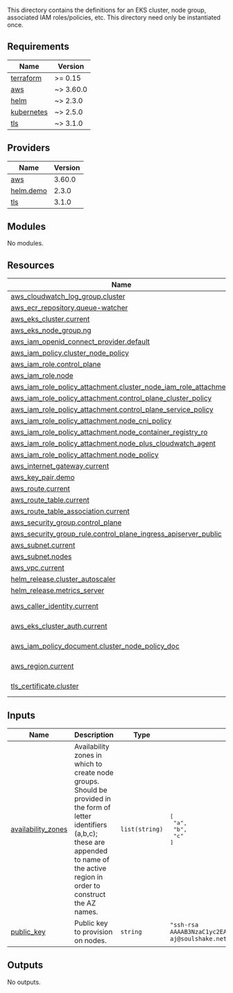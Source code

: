 This directory contains the definitions for an EKS cluster, node group, associated IAM roles/policies, etc. This directory need only be instantiated once.

## Requirements

| Name | Version |
|------|---------|
| <a name="requirement_terraform"></a> [terraform](#requirement\_terraform) | >= 0.15 |
| <a name="requirement_aws"></a> [aws](#requirement\_aws) | ~> 3.60.0 |
| <a name="requirement_helm"></a> [helm](#requirement\_helm) | ~> 2.3.0 |
| <a name="requirement_kubernetes"></a> [kubernetes](#requirement\_kubernetes) | ~> 2.5.0 |
| <a name="requirement_tls"></a> [tls](#requirement\_tls) | ~> 3.1.0 |

## Providers

| Name | Version |
|------|---------|
| <a name="provider_aws"></a> [aws](#provider\_aws) | 3.60.0 |
| <a name="provider_helm.demo"></a> [helm.demo](#provider\_helm.demo) | 2.3.0 |
| <a name="provider_tls"></a> [tls](#provider\_tls) | 3.1.0 |

## Modules

No modules.

## Resources

| Name | Type |
|------|------|
| [aws_cloudwatch_log_group.cluster](https://registry.terraform.io/providers/hashicorp/aws/latest/docs/resources/cloudwatch_log_group) | resource |
| [aws_ecr_repository.queue-watcher](https://registry.terraform.io/providers/hashicorp/aws/latest/docs/resources/ecr_repository) | resource |
| [aws_eks_cluster.current](https://registry.terraform.io/providers/hashicorp/aws/latest/docs/resources/eks_cluster) | resource |
| [aws_eks_node_group.ng](https://registry.terraform.io/providers/hashicorp/aws/latest/docs/resources/eks_node_group) | resource |
| [aws_iam_openid_connect_provider.default](https://registry.terraform.io/providers/hashicorp/aws/latest/docs/resources/iam_openid_connect_provider) | resource |
| [aws_iam_policy.cluster_node_policy](https://registry.terraform.io/providers/hashicorp/aws/latest/docs/resources/iam_policy) | resource |
| [aws_iam_role.control_plane](https://registry.terraform.io/providers/hashicorp/aws/latest/docs/resources/iam_role) | resource |
| [aws_iam_role.node](https://registry.terraform.io/providers/hashicorp/aws/latest/docs/resources/iam_role) | resource |
| [aws_iam_role_policy_attachment.cluster_node_iam_role_attachment](https://registry.terraform.io/providers/hashicorp/aws/latest/docs/resources/iam_role_policy_attachment) | resource |
| [aws_iam_role_policy_attachment.control_plane_cluster_policy](https://registry.terraform.io/providers/hashicorp/aws/latest/docs/resources/iam_role_policy_attachment) | resource |
| [aws_iam_role_policy_attachment.control_plane_service_policy](https://registry.terraform.io/providers/hashicorp/aws/latest/docs/resources/iam_role_policy_attachment) | resource |
| [aws_iam_role_policy_attachment.node_cni_policy](https://registry.terraform.io/providers/hashicorp/aws/latest/docs/resources/iam_role_policy_attachment) | resource |
| [aws_iam_role_policy_attachment.node_container_registry_ro](https://registry.terraform.io/providers/hashicorp/aws/latest/docs/resources/iam_role_policy_attachment) | resource |
| [aws_iam_role_policy_attachment.node_plus_cloudwatch_agent](https://registry.terraform.io/providers/hashicorp/aws/latest/docs/resources/iam_role_policy_attachment) | resource |
| [aws_iam_role_policy_attachment.node_policy](https://registry.terraform.io/providers/hashicorp/aws/latest/docs/resources/iam_role_policy_attachment) | resource |
| [aws_internet_gateway.current](https://registry.terraform.io/providers/hashicorp/aws/latest/docs/resources/internet_gateway) | resource |
| [aws_key_pair.demo](https://registry.terraform.io/providers/hashicorp/aws/latest/docs/resources/key_pair) | resource |
| [aws_route.current](https://registry.terraform.io/providers/hashicorp/aws/latest/docs/resources/route) | resource |
| [aws_route_table.current](https://registry.terraform.io/providers/hashicorp/aws/latest/docs/resources/route_table) | resource |
| [aws_route_table_association.current](https://registry.terraform.io/providers/hashicorp/aws/latest/docs/resources/route_table_association) | resource |
| [aws_security_group.control_plane](https://registry.terraform.io/providers/hashicorp/aws/latest/docs/resources/security_group) | resource |
| [aws_security_group_rule.control_plane_ingress_apiserver_public](https://registry.terraform.io/providers/hashicorp/aws/latest/docs/resources/security_group_rule) | resource |
| [aws_subnet.current](https://registry.terraform.io/providers/hashicorp/aws/latest/docs/resources/subnet) | resource |
| [aws_subnet.nodes](https://registry.terraform.io/providers/hashicorp/aws/latest/docs/resources/subnet) | resource |
| [aws_vpc.current](https://registry.terraform.io/providers/hashicorp/aws/latest/docs/resources/vpc) | resource |
| [helm_release.cluster_autoscaler](https://registry.terraform.io/providers/hashicorp/helm/latest/docs/resources/release) | resource |
| [helm_release.metrics_server](https://registry.terraform.io/providers/hashicorp/helm/latest/docs/resources/release) | resource |
| [aws_caller_identity.current](https://registry.terraform.io/providers/hashicorp/aws/latest/docs/data-sources/caller_identity) | data source |
| [aws_eks_cluster_auth.current](https://registry.terraform.io/providers/hashicorp/aws/latest/docs/data-sources/eks_cluster_auth) | data source |
| [aws_iam_policy_document.cluster_node_policy_doc](https://registry.terraform.io/providers/hashicorp/aws/latest/docs/data-sources/iam_policy_document) | data source |
| [aws_region.current](https://registry.terraform.io/providers/hashicorp/aws/latest/docs/data-sources/region) | data source |
| [tls_certificate.cluster](https://registry.terraform.io/providers/hashicorp/tls/latest/docs/data-sources/certificate) | data source |

## Inputs

| Name | Description | Type | Default | Required |
|------|-------------|------|---------|:--------:|
| <a name="input_availability_zones"></a> [availability\_zones](#input\_availability\_zones) | Availability zones in which to create node groups. Should be provided in the form of letter identifiers (a,b,c); these are appended to name of the active region in order to construct the AZ names. | `list(string)` | <pre>[<br>  "a",<br>  "b",<br>  "c"<br>]</pre> | no |
| <a name="input_public_key"></a> [public\_key](#input\_public\_key) | Public key to provision on nodes. | `string` | `"ssh-rsa AAAAB3NzaC1yc2EAAAADAQABAAABAQDKNEtKIF8/e84xCQJ9ay0XF0FWtpDiixqwTwlvvMxihv6zO7DgxFxmLSb1l621U0mKsRu7O5GRqPnUfv2ppEypnP/ifgxS9Ffc/AxbwtLdcjlZ3y3gCC/lvUs7pbw/zJTNFS1lC5e5xrzpCXiGmG14LtTAC2Y+BnFedk4xAIL1T1BiEJfl6+l8JY4gk6yKhmLcExOFvlHnVZupxYYriuK3XmvKN/6ndj5fc3IrGtQEoQPXZi9kBbtQB9qluFKHcP3Xv6EJwc1DDFXSxxK6hjOYq4T4cHQEgBYB4HMrYD/00BXHWJvcCxdy025DrHoyUEKYYOl41U2ydLXwBN/WxFPN aj@soulshake.net"` | no |

## Outputs

No outputs.

